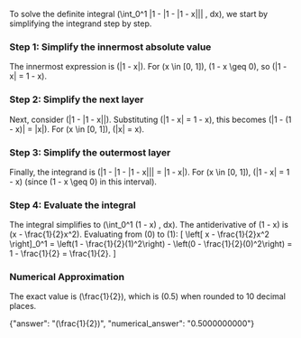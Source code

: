 

To solve the definite integral \(\int_0^1 |1 - |1 - |1 - x||| \, dx\), we start by simplifying the integrand step by step.

### Step 1: Simplify the innermost absolute value
The innermost expression is \(|1 - x|\). For \(x \in [0, 1]\), \(1 - x \geq 0\), so \(|1 - x| = 1 - x\).

### Step 2: Simplify the next layer
Next, consider \(|1 - |1 - x||\). Substituting \(|1 - x| = 1 - x\), this becomes \(|1 - (1 - x)| = |x|\). For \(x \in [0, 1]\), \(|x| = x\).

### Step 3: Simplify the outermost layer
Finally, the integrand is \(|1 - |1 - |1 - x||| = |1 - x|\). For \(x \in [0, 1]\), \(|1 - x| = 1 - x\) (since \(1 - x \geq 0\) in this interval).

### Step 4: Evaluate the integral
The integral simplifies to \(\int_0^1 (1 - x) \, dx\). The antiderivative of \(1 - x\) is \(x - \frac{1}{2}x^2\). Evaluating from \(0\) to \(1\):
\[
\left[ x - \frac{1}{2}x^2 \right]_0^1 = \left(1 - \frac{1}{2}(1)^2\right) - \left(0 - \frac{1}{2}(0)^2\right) = 1 - \frac{1}{2} = \frac{1}{2}.
\]

### Numerical Approximation
The exact value is \(\frac{1}{2}\), which is \(0.5\) when rounded to 10 decimal places.

{"answer": "\(\frac{1}{2}\)", "numerical_answer": "0.5000000000"}